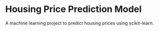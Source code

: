 # Housing Price Prediction Model

A machine learning project to predict housing prices using scikit-learn.

